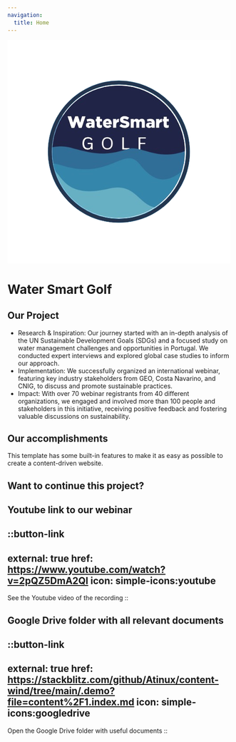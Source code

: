 ```yaml
---
navigation:
  title: Home
---
```


![Content Wind](https://raw.githubusercontent.com/Iva5858/watersmartgolf/main/public/Logo.png?)


# Water Smart Golf

## Our Project

- ⁠Research & Inspiration: Our journey started with an in-depth analysis of the UN Sustainable Development Goals (SDGs) and a focused study on water management challenges and opportunities in Portugal. We conducted expert interviews and explored global case studies to inform our approach.
- ⁠Implementation: We successfully organized an international webinar, featuring key industry stakeholders from GEO, Costa Navarino, and CNIG, to discuss and promote sustainable practices.
- Impact: With over 70 webinar registrants from 40 different organizations, we engaged and involved more than 100 people and stakeholders in this initiative, receiving positive feedback and fostering valuable discussions on sustainability.


## Our accomplishments

This template has some built-in features to make it as easy as possible to create a content-driven website.

## Want to continue this project?

## Youtube link to our webinar

::button-link
---
external: true
href: https://www.youtube.com/watch?v=2pQZ5DmA2QI
icon: simple-icons:youtube
---

See the Youtube video of the recording
::

## Google Drive folder with all relevant documents

::button-link
---
external: true
href: https://stackblitz.com/github/Atinux/content-wind/tree/main/.demo?file=content%2F1.index.md
icon: simple-icons:googledrive
---

Open the Google Drive folder with useful documents
::









